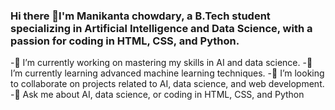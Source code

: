 ### Hi there 👋I'm Manikanta chowdary, a B.Tech student specializing in Artificial Intelligence and Data Science, with a passion for coding in HTML, CSS, and Python.

-🔭 I’m currently working on mastering my skills in AI and data science.
-🌱 I’m currently learning advanced machine learning techniques.
-👯 I’m looking to collaborate on projects related to AI, data science, and web development.
-💬 Ask me about AI, data science, or coding in HTML, CSS, and Python
